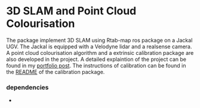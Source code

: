 # 3D SLAM and Point Cloud Colourisation

The package implement 3D SLAM using Rtab-map ros package on a Jackal UGV. The Jackal is equipped with a Velodyne lidar and a realsense camera. A point cloud colourisation algorithm and a extrinsic calibration package are also developed in the project. A detailed explaintion of the project can be found in my [portfolio post](https://jiasenzheng.github.io/projects/0-slam-and-point-cloud-colourisation). The instructions of calibration can be found in the [README](https://github.com/JiasenZheng/velo2rs_calibration) of the calibration package.

### dependencies
* 
